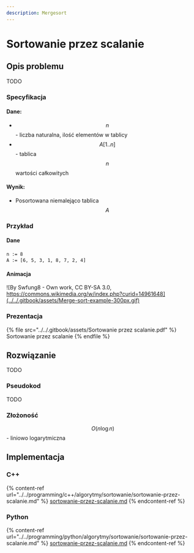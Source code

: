 ```yaml
---
description: Mergesort
---
```


# Sortowanie przez scalanie

## Opis problemu

TODO

### Specyfikacja

#### Dane:

* $$n$$ - liczba naturalna, ilość elementów w tablicy
* $$A[1..n]$$ - tablica $$n$$ wartości całkowitych

#### Wynik:

* Posortowana niemalejąco tablica $$A$$ 

### Przykład

#### Dane

```
n := 8
A := [6, 5, 3, 1, 8, 7, 2, 4]
```

#### Animacja

![By Swfung8 - Own work, CC BY-SA 3.0, https://commons.wikimedia.org/w/index.php?curid=14961648](../../.gitbook/assets/Merge-sort-example-300px.gif)

### Prezentacja

{% file src="../../.gitbook/assets/Sortowanie przez scalanie.pdf" %}
Sortowanie przez scalanie
{% endfile %}

## Rozwiązanie

TODO

### Pseudokod

TODO

### Złożoność

$$O(n\log{n})$$ - liniowo logarytmiczna

## Implementacja

### C++

{% content-ref url="../../programming/c++/algorytmy/sortowanie/sortowanie-przez-scalanie.md" %}
[sortowanie-przez-scalanie.md](../../programming/c++/algorytmy/sortowanie/sortowanie-przez-scalanie.md)
{% endcontent-ref %}

### Python

{% content-ref url="../../programming/python/algorytmy/sortowanie/sortowanie-przez-scalanie.md" %}
[sortowanie-przez-scalanie.md](../../programming/python/algorytmy/sortowanie/sortowanie-przez-scalanie.md)
{% endcontent-ref %}

